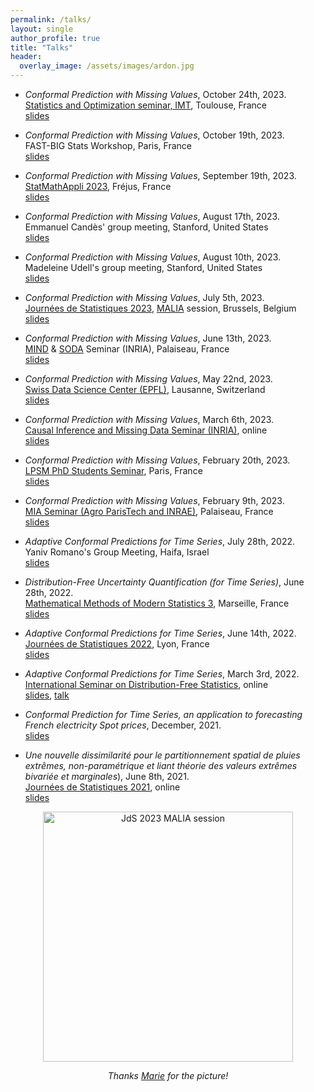 ```yaml
---
permalink: /talks/
layout: single
author_profile: true
title: "Talks"
header:
  overlay_image: /assets/images/ardon.jpg
---
```



- *Conformal Prediction with Missing Values*, October 24th, 2023.  
[Statistics and Optimization seminar, IMT](https://www.math.univ-toulouse.fr/en/recherche/teams/statistiques-et-optimisation/), Toulouse, France  
[slides](http://mzaffran.github.io/assets/files/Talks/CP_NA_StatOptimIMT.pdf)

- *Conformal Prediction with Missing Values*, October 19th, 2023.  
FAST-BIG Stats Workshop, Paris, France  
[slides](http://mzaffran.github.io/assets/files/Talks/CP_NA_FASTBIG.pdf)

- *Conformal Prediction with Missing Values*, September 19th, 2023.  
[StatMathAppli 2023](https://statmathappli.mathnum.inrae.fr/), Fréjus, France  
[slides](http://mzaffran.github.io/assets/files/Talks/CP_NA_StatMathAppli.pdf)

- *Conformal Prediction with Missing Values*, August 17th, 2023.  
Emmanuel Candès' group meeting, Stanford, United States  
[slides](http://mzaffran.github.io/assets/files/Talks/CP_NA_EC.pdf)

- *Conformal Prediction with Missing Values*, August 10th, 2023.  
Madeleine Udell's group meeting, Stanford, United States  
[slides](http://mzaffran.github.io/assets/files/Talks/CP_NA_MU.pdf)

- *Conformal Prediction with Missing Values*, July 5th, 2023.  
[Journées de Statistiques 2023](https://jds2023.sciencesconf.org/), [MALIA](https://www.sfds.asso.fr/fr/malia_machine_learning_et_intelligence_artificielle/459-groupe_malia/) session, Brussels, Belgium  
[slides](http://mzaffran.github.io/assets/files/Talks/CP_NA_JdS.pdf)

- *Conformal Prediction with Missing Values*, June 13th, 2023.  
[MIND](https://team.inria.fr/mind/) & [SODA](https://team.inria.fr/soda/) Seminar (INRIA), Palaiseau, France  
[slides](http://mzaffran.github.io/assets/files/Talks/CP_NA_MIND_SODA.pdf)

- *Conformal Prediction with Missing Values*, May 22nd, 2023.  
[Swiss Data Science Center (EPFL)](https://datascience.ch/), Lausanne, Switzerland  
[slides](http://mzaffran.github.io/assets/files/Talks/CP_NA_SDSC.pdf)

- *Conformal Prediction with Missing Values*, March 6th, 2023.  
[Causal Inference and Missing Data Seminar (INRIA)](https://misscausal.gitlabpages.inria.fr/misscausal.gitlab.io/index.html), online  
[slides](http://mzaffran.github.io/assets/files/Talks/CP_NA_CIMD.pdf)

- *Conformal Prediction with Missing Values*, February 20th, 2023.  
[LPSM PhD Students Seminar](https://www.lpsm.paris/en/seminaires/gtt/index), Paris, France  
[slides](http://mzaffran.github.io/assets/files/Talks/CP_NA_LPSM.pdf)

- *Conformal Prediction with Missing Values*, February 9th, 2023.  
[MIA Seminar (Agro ParisTech and INRAE)](https://mia-ps.inrae.fr/seminaires-miaps), Palaiseau, France  
[slides](http://mzaffran.github.io/assets/files/Talks/CP_NA_MIA.pdf)

- *Adaptive Conformal Predictions for Time Series*, July 28th, 2022.  
Yaniv Romano's Group Meeting, Haifa, Israel  
[slides](http://mzaffran.github.io/assets/files/Talks/ACP_TS_YRGM.pdf)

- *Distribution-Free Uncertainty Quantification (for Time Series)*, June 28th, 2022.  
[Mathematical Methods of Modern Statistics 3](https://conferences.cirm-math.fr/2554.html), Marseille, France  
[slides](http://mzaffran.github.io/assets/files/Talks/MMMS3.pdf)

- *Adaptive Conformal Predictions for Time Series*, June 14th, 2022.  
[Journées de Statistiques 2022](https://jds22.sciencesconf.org/), Lyon, France  
[slides](http://mzaffran.github.io/assets/files/Talks/ACP_TS_JdS.pdf)

- *Adaptive Conformal Predictions for Time Series*, March 3rd, 2022.  
[International Seminar on Distribution-Free Statistics](https://sites.google.com/view/isdfs/home), online  
[slides](http://mzaffran.github.io/assets/files/Talks/ACP_TS_ISDFS.pdf), [talk](https://www.youtube.com/watch?v=Yuxu9aUpVi0)

- *Conformal Prediction for Time Series, an application to forecasting French electricity Spot prices*, December, 2021.  
[slides](http://mzaffran.github.io/assets/files/Talks/Conformal_Prediction_for_Time_Series_An_application_to_forecasting_electricity_French_Spot_prices_Detailed.pdf)

- *Une nouvelle dissimilarité pour le partitionnement spatial de pluies extrêmes, non-paramétrique et liant théorie des valeurs extrêmes bivariée et marginales*), June 8th, 2021.  
[Journées de Statistiques 2021](https://jds2021.sciencesconf.org/), online  
[slides](http://mzaffran.github.io/assets/files/Talks/JdS_210608.pdf)

<p align="center">
    <img src="http://mzaffran.github.io/assets/images/talk.jpg" alt="JdS 2023 MALIA session" width="400"/>  
</p>   
<p align="center">     
    <em>Thanks <a href="https://mariechion.github.io/">Marie</a> for the picture!</em>
</p>
